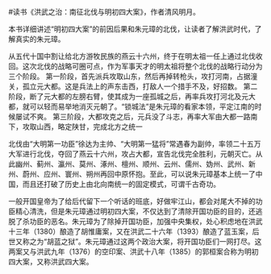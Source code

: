 #读书《洪武之治：南征北伐与明初四大案》，作者清风明月。

本书详细讲述“明初四大案”的前因后果和朱元璋的北伐，让读者了解洪武时代，了解真实的朱元璋。

从五代十国中割让给北方游牧民族的燕云十六州，终于在明太祖一任上通过北伐收回。这次北伐的战略可圈可点，作为军事天才的明太祖将整个北伐的战略行动分为三个阶段。
第一阶段，首先派兵攻取山东，然后再掉转枪头，攻打河南，占据潼关，孤立元大都。这是兵法上的声东击西，打敌人一个措手不及，好招数。
第二阶段，断了元大都的左膀右臂，使其成为一座孤城之后，再率兵攻打河北及元大都，就可以轻而易举地消灭元朝了。“锁城法”是朱元璋的看家本领，平定江南的时候屡试不爽。
第三阶段，大都攻克之后，元兵没了斗志，再率大军由大都一路南下，攻取山西，略定陕甘，完成北方之统一

北伐由“大明第一功臣”徐达为主帅、“大明第一猛将”常遇春为副帅，率领二十五万大军进行北伐，夺回了燕云十六州，攻占大都，宣告北伐完全胜利，元朝灭亡。从此幽州、蓟州、瀛州、莫州、涿州、檀州、顺州、云州、儒州、妫州、武州、新州、蔚州、应州、寰州、朔州再回中原怀抱。至此，可以说朱元璋基本上统一了中国，而且还打破了历史上由北向南统一的固定模式，可谓千古奇功。

一般开国皇帝为了给后代留下一个听话的班底，好做牢江山，都会对尾大不掉的功臣精心清洗，但是朱元璋通过明初四大案，不仅达到了清除开国功臣的目的，还逃脱了杀功臣的恶名。朱元璋为了除掉开国功臣，加强中央集权，处心积虑地在洪武十三年（1380）酿造了胡惟庸案，又在洪武二十六年（1393）酿造了蓝玉案，后世又称之为“胡蓝之狱”。朱元璋通过这两个政治大案，将开国功臣们一网打尽。这两案又与洪武九年（1376）的空印案、洪武十八年（1385）的郭桓案合称为明初四大案，又称洪武四大案。
